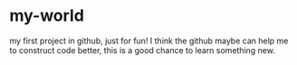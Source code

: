 # my-world
my first project in github, just for fun!
I think the github maybe can help me to construct code better,
this is a good chance to learn something new.
